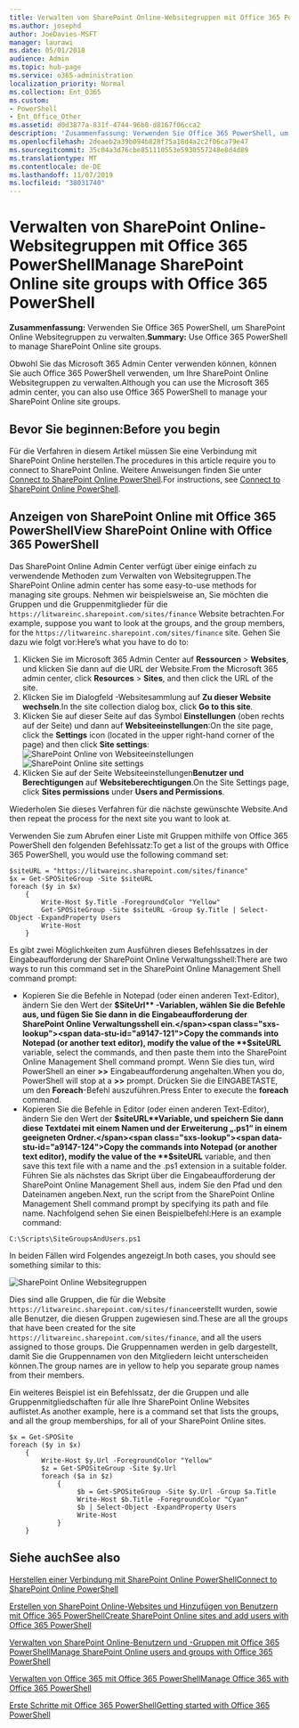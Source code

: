 ```yaml
---
title: Verwalten von SharePoint Online-Websitegruppen mit Office 365 PowerShell
ms.author: josephd
author: JoeDavies-MSFT
manager: laurawi
ms.date: 05/01/2018
audience: Admin
ms.topic: hub-page
ms.service: o365-administration
localization_priority: Normal
ms.collection: Ent_O365
ms.custom:
- PowerShell
- Ent_Office_Other
ms.assetid: d0d3877a-831f-4744-96b0-d8167f06cca2
description: 'Zusammenfassung: Verwenden Sie Office 365 PowerShell, um SharePoint Online Websitegruppen zu verwalten.'
ms.openlocfilehash: 2deaeb2a39b094b828f75a18d4a2c2f06ca79e47
ms.sourcegitcommit: 35c04a3d76cbe851110553e5930557248e8d4d89
ms.translationtype: MT
ms.contentlocale: de-DE
ms.lasthandoff: 11/07/2019
ms.locfileid: "38031740"
---
```

# <a name="manage-sharepoint-online-site-groups-with-office-365-powershell"></a><span data-ttu-id="a9147-103">Verwalten von SharePoint Online-Websitegruppen mit Office 365 PowerShell</span><span class="sxs-lookup"><span data-stu-id="a9147-103">Manage SharePoint Online site groups with Office 365 PowerShell</span></span>

 <span data-ttu-id="a9147-104">**Zusammenfassung:** Verwenden Sie Office 365 PowerShell, um SharePoint Online Websitegruppen zu verwalten.</span><span class="sxs-lookup"><span data-stu-id="a9147-104">**Summary:** Use Office 365 PowerShell to manage SharePoint Online site groups.</span></span>
  
<span data-ttu-id="a9147-105">Obwohl Sie das Microsoft 365 Admin Center verwenden können, können Sie auch Office 365 PowerShell verwenden, um Ihre SharePoint Online Websitegruppen zu verwalten.</span><span class="sxs-lookup"><span data-stu-id="a9147-105">Although you can use the Microsoft 365 admin center, you can also use Office 365 PowerShell to manage your SharePoint Online site groups.</span></span>

## <a name="before-you-begin"></a><span data-ttu-id="a9147-106">Bevor Sie beginnen:</span><span class="sxs-lookup"><span data-stu-id="a9147-106">Before you begin</span></span>

<span data-ttu-id="a9147-107">Für die Verfahren in diesem Artikel müssen Sie eine Verbindung mit SharePoint Online herstellen.</span><span class="sxs-lookup"><span data-stu-id="a9147-107">The procedures in this article require you to connect to SharePoint Online.</span></span> <span data-ttu-id="a9147-108">Weitere Anweisungen finden Sie unter [Connect to SharePoint Online PowerShell](https://docs.microsoft.com/powershell/sharepoint/sharepoint-online/connect-sharepoint-online?view=sharepoint-ps).</span><span class="sxs-lookup"><span data-stu-id="a9147-108">For instructions, see [Connect to SharePoint Online PowerShell](https://docs.microsoft.com/powershell/sharepoint/sharepoint-online/connect-sharepoint-online?view=sharepoint-ps).</span></span>

## <a name="view-sharepoint-online-with-office-365-powershell"></a><span data-ttu-id="a9147-109">Anzeigen von SharePoint Online mit Office 365 PowerShell</span><span class="sxs-lookup"><span data-stu-id="a9147-109">View SharePoint Online with Office 365 PowerShell</span></span>

<span data-ttu-id="a9147-110">Das SharePoint Online Admin Center verfügt über einige einfach zu verwendende Methoden zum Verwalten von Websitegruppen.</span><span class="sxs-lookup"><span data-stu-id="a9147-110">The SharePoint Online admin center has some easy-to-use methods for managing site groups.</span></span> <span data-ttu-id="a9147-111">Nehmen wir beispielsweise an, Sie möchten die Gruppen und die Gruppenmitglieder für die `https://litwareinc.sharepoint.com/sites/finance` Website betrachten.</span><span class="sxs-lookup"><span data-stu-id="a9147-111">For example, suppose you want to look at the groups, and the group members, for the `https://litwareinc.sharepoint.com/sites/finance` site.</span></span> <span data-ttu-id="a9147-112">Gehen Sie dazu wie folgt vor:</span><span class="sxs-lookup"><span data-stu-id="a9147-112">Here’s what you have to do to:</span></span>

1. <span data-ttu-id="a9147-113">Klicken Sie im Microsoft 365 Admin Center auf **Ressourcen** > **Websites**, und klicken Sie dann auf die URL der Website.</span><span class="sxs-lookup"><span data-stu-id="a9147-113">From the Microsoft 365 admin center, click **Resources** > **Sites**, and then click the URL of the site.</span></span>
2. <span data-ttu-id="a9147-114">Klicken Sie im Dialogfeld -Websitesammlung auf **Zu dieser Website wechseln**.</span><span class="sxs-lookup"><span data-stu-id="a9147-114">In the site collection dialog box, click **Go to this site**.</span></span>
3. <span data-ttu-id="a9147-115">Klicken Sie auf dieser Seite auf das Symbol **Einstellungen** (oben rechts auf der Seite) und dann auf **Websiteeinstellungen**:</span><span class="sxs-lookup"><span data-stu-id="a9147-115">On the site page, click the **Settings** icon (located in the upper right-hand corner of the page) and then click **Site settings**:</span></span><br/>
<span data-ttu-id="a9147-116">![SharePoint Online von Websiteeinstellungen](media/spo-site-settings.png)</span><span class="sxs-lookup"><span data-stu-id="a9147-116">![SharePoint Online site settings](media/spo-site-settings.png)</span></span><br/>
4. <span data-ttu-id="a9147-117">Klicken Sie auf der Seite Websiteeinstellungen**Benutzer und Berechtigungen** auf **Websiteberechtigungen**.</span><span class="sxs-lookup"><span data-stu-id="a9147-117">On the Site Settings page, click **Sites permissions** under **Users and Permissions**.</span></span>

<span data-ttu-id="a9147-118">Wiederholen Sie dieses Verfahren für die nächste gewünschte Website.</span><span class="sxs-lookup"><span data-stu-id="a9147-118">And then repeat the process for the next site you want to look at.</span></span>

<span data-ttu-id="a9147-119">Verwenden Sie zum Abrufen einer Liste mit Gruppen mithilfe von Office 365 PowerShell den folgenden Befehlssatz:</span><span class="sxs-lookup"><span data-stu-id="a9147-119">To get a list of the groups with Office 365 PowerShell, you would use the following command set:</span></span>

```
$siteURL = "https://litwareinc.sharepoint.com/sites/finance"
$x = Get-SPOSiteGroup -Site $siteURL
foreach ($y in $x)
    {
        Write-Host $y.Title -ForegroundColor "Yellow"
        Get-SPOSiteGroup -Site $siteURL -Group $y.Title | Select-Object -ExpandProperty Users
        Write-Host
    }
```

<span data-ttu-id="a9147-120">Es gibt zwei Möglichkeiten zum Ausführen dieses Befehlssatzes in der Eingabeaufforderung der SharePoint Online Verwaltungsshell:</span><span class="sxs-lookup"><span data-stu-id="a9147-120">There are two ways to run this command set in the SharePoint Online Management Shell command prompt:</span></span>

- <span data-ttu-id="a9147-121">Kopieren Sie die Befehle in Notepad (oder einen anderen Text-Editor), ändern Sie den Wert der **$SiteUrl** -Variablen, wählen Sie die Befehle aus, und fügen Sie Sie dann in die Eingabeaufforderung der SharePoint Online Verwaltungsshell ein.</span><span class="sxs-lookup"><span data-stu-id="a9147-121">Copy the commands into Notepad (or another text editor), modify the value of the **$siteURL** variable, select the commands, and then paste them into the SharePoint Online Management Shell command prompt.</span></span> <span data-ttu-id="a9147-122">Wenn Sie dies tun, wird PowerShell an einer **>>** Eingabeaufforderung angehalten.</span><span class="sxs-lookup"><span data-stu-id="a9147-122">When you do, PowerShell will stop at a **>>** prompt.</span></span> <span data-ttu-id="a9147-123">Drücken Sie die EINGABETASTE, um den **Foreach**-Befehl auszuführen.</span><span class="sxs-lookup"><span data-stu-id="a9147-123">Press Enter to execute the **foreach** command.</span></span><br/>
- <span data-ttu-id="a9147-124">Kopieren Sie die Befehle in Editor (oder einen anderen Text-Editor), ändern Sie den Wert der **$siteURL**Variable, und speichern Sie dann diese Textdatei mit einem Namen und der Erweiterung „.ps1“ in einem geeigneten Ordner.</span><span class="sxs-lookup"><span data-stu-id="a9147-124">Copy the commands into Notepad (or another text editor), modify the value of the **$siteURL** variable, and then save this text file with a name and the .ps1 extension in a suitable folder.</span></span> <span data-ttu-id="a9147-125">Führen Sie als nächstes das Skript über die Eingabeaufforderung der SharePoint Online Management Shell aus, indem Sie den Pfad und den Dateinamen angeben.</span><span class="sxs-lookup"><span data-stu-id="a9147-125">Next, run the script from the SharePoint Online Management Shell command prompt by specifying its path and file name.</span></span> <span data-ttu-id="a9147-126">Nachfolgend sehen Sie einen Beispielbefehl:</span><span class="sxs-lookup"><span data-stu-id="a9147-126">Here is an example command:</span></span>

```
C:\Scripts\SiteGroupsAndUsers.ps1
```

<span data-ttu-id="a9147-127">In beiden Fällen wird Folgendes angezeigt.</span><span class="sxs-lookup"><span data-stu-id="a9147-127">In both cases, you should see something similar to this:</span></span>

![SharePoint Online Websitegruppen](media/SPO-site-groups.png)

<span data-ttu-id="a9147-129">Dies sind alle Gruppen, die für die Website `https://litwareinc.sharepoint.com/sites/finance`erstellt wurden, sowie alle Benutzer, die diesen Gruppen zugewiesen sind.</span><span class="sxs-lookup"><span data-stu-id="a9147-129">These are all the groups that have been created for the site `https://litwareinc.sharepoint.com/sites/finance`, and all the users assigned to those groups.</span></span> <span data-ttu-id="a9147-130">Die Gruppennamen werden in gelb dargestellt, damit Sie die Gruppennamen von den Mitgliedern leicht unterscheiden können.</span><span class="sxs-lookup"><span data-stu-id="a9147-130">The group names are in yellow to help you separate group names from their members.</span></span>

<span data-ttu-id="a9147-131">Ein weiteres Beispiel ist ein Befehlssatz, der die Gruppen und alle Gruppenmitgliedschaften für alle Ihre SharePoint Online Websites auflistet.</span><span class="sxs-lookup"><span data-stu-id="a9147-131">As another example, here is a command set that lists the groups, and all the group memberships, for all of your SharePoint Online sites.</span></span>

```
$x = Get-SPOSite
foreach ($y in $x)
    {
        Write-Host $y.Url -ForegroundColor "Yellow"
        $z = Get-SPOSiteGroup -Site $y.Url
        foreach ($a in $z)
            {
                 $b = Get-SPOSiteGroup -Site $y.Url -Group $a.Title 
                 Write-Host $b.Title -ForegroundColor "Cyan"
                 $b | Select-Object -ExpandProperty Users
                 Write-Host
            }
    }
```
    
## <a name="see-also"></a><span data-ttu-id="a9147-132">Siehe auch</span><span class="sxs-lookup"><span data-stu-id="a9147-132">See also</span></span>

[<span data-ttu-id="a9147-133">Herstellen einer Verbindung mit SharePoint Online PowerShell</span><span class="sxs-lookup"><span data-stu-id="a9147-133">Connect to SharePoint Online PowerShell</span></span>](https://docs.microsoft.com/powershell/sharepoint/sharepoint-online/connect-sharepoint-online?view=sharepoint-ps)

[<span data-ttu-id="a9147-134">Erstellen von SharePoint Online-Websites und Hinzufügen von Benutzern mit Office 365 PowerShell</span><span class="sxs-lookup"><span data-stu-id="a9147-134">Create SharePoint Online sites and add users with Office 365 PowerShell</span></span>](create-sharepoint-sites-and-add-users-with-powershell.md)

[<span data-ttu-id="a9147-135">Verwalten von SharePoint Online-Benutzern und -Gruppen mit Office 365 PowerShell</span><span class="sxs-lookup"><span data-stu-id="a9147-135">Manage SharePoint Online users and groups with Office 365 PowerShell</span></span>](manage-sharepoint-users-and-groups-with-powershell.md)

[<span data-ttu-id="a9147-136">Verwalten von Office 365 mit Office 365 PowerShell</span><span class="sxs-lookup"><span data-stu-id="a9147-136">Manage Office 365 with Office 365 PowerShell</span></span>](manage-office-365-with-office-365-powershell.md)
  
[<span data-ttu-id="a9147-137">Erste Schritte mit Office 365 PowerShell</span><span class="sxs-lookup"><span data-stu-id="a9147-137">Getting started with Office 365 PowerShell</span></span>](getting-started-with-office-365-powershell.md)

